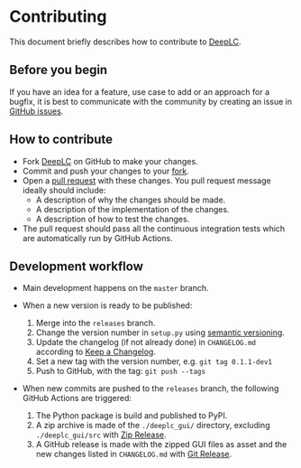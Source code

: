 # Contributing

This document briefly describes how to contribute to
[DeepLC](https://github.com/HUPO-PSI/SpectralLibraryFormat).

## Before you begin

If you have an idea for a feature, use case to add or an approach for a bugfix,
it is best to communicate with the community by creating an issue in
[GitHub issues](https://github.com/HUPO-PSI/SpectralLibraryFormat/issues).

## How to contribute

- Fork [DeepLC](https://github.com/HUPO-PSI/SpectralLibraryFormat) on GitHub to
make your changes.
- Commit and push your changes to your
[fork](https://help.github.com/articles/pushing-to-a-remote/).
- Open a
[pull request](https://help.github.com/articles/creating-a-pull-request/)
with these changes. You pull request message ideally should include:
   - A description of why the changes should be made.
   - A description of the implementation of the changes.
   - A description of how to test the changes.
- The pull request should pass all the continuous integration tests which are
  automatically run by GitHub Actions.


## Development workflow

- Main development happens on the `master` branch.

- When a new version is ready to be published:

    1. Merge into the `releases` branch.
    2. Change the version number in `setup.py` using [semantic versioning](https://semver.org/).
    3. Update the changelog (if not already done) in `CHANGELOG.md` according to [Keep a Changelog](https://keepachangelog.com/en/1.0.0/).
    4. Set a new tag with the version number, e.g. `git tag 0.1.1-dev1`
    4. Push to GitHub, with the tag: `git push --tags`

- When new commits are pushed to the `releases` branch, the following GitHub Actions are triggered:

    1. The Python package is build and published to PyPI.
    2. A zip archive is made of the `./deeplc_gui/` directory, excluding `./deeplc_gui/src` with [Zip Release](https://github.com/marketplace/actions/zip-release).
    3. A GitHub release is made with the zipped GUI files as asset and the new changes listed in `CHANGELOG.md` with [Git Release](https://github.com/marketplace/actions/git-release).

